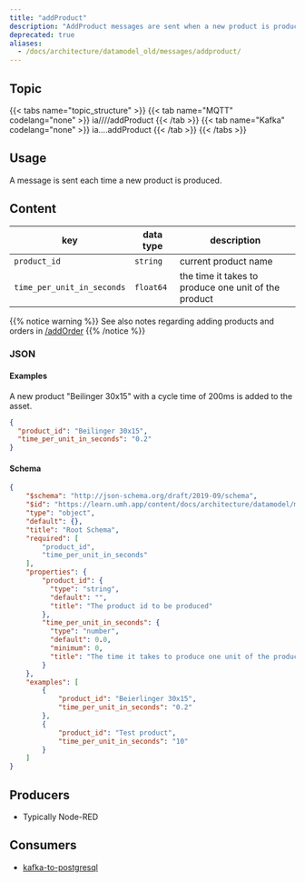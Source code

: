 ```yaml
---
title: "addProduct"
description: "AddProduct messages are sent when a new product is produced."
deprecated: true
aliases:
  - /docs/architecture/datamodel_old/messages/addproduct/
---
```


## Topic

{{< tabs name="topic_structure" >}}
{{< tab name="MQTT" codelang="none" >}}
ia/<customerID>/<location>/<AssetID>/addProduct
{{< /tab >}}
{{< tab name="Kafka" codelang="none" >}}
ia.<customerID>.<location>.<AssetID>.addProduct
{{< /tab >}}
{{< /tabs >}}

## Usage

A message is sent each time a new product is produced.

## Content

| key                        | data type | description                                          |
|----------------------------|-----------|------------------------------------------------------|
| `product_id`               | `string`  | current product name                                 |
| `time_per_unit_in_seconds` | `float64` | the time it takes to produce one unit of the product |


{{% notice warning %}}
See also notes regarding adding products and orders in [/addOrder](/docs/architecture/datamodel/messages/addorder)
{{% /notice %}}

### JSON

#### Examples

A new product "Beilinger 30x15" with a cycle time of 200ms is added to the asset.
```json
{
  "product_id": "Beilinger 30x15",
  "time_per_unit_in_seconds": "0.2"
}
```

#### Schema

```json
{
    "$schema": "http://json-schema.org/draft/2019-09/schema",
    "$id": "https://learn.umh.app/content/docs/architecture/datamodel/messages/scrapCount.json",
    "type": "object",
    "default": {},
    "title": "Root Schema",
    "required": [
        "product_id",
        "time_per_unit_in_seconds"
    ],
    "properties": {
        "product_id": {
          "type": "string",
          "default": "",
          "title": "The product id to be produced"
        },
        "time_per_unit_in_seconds": {
          "type": "number",
          "default": 0.0,
          "minimum": 0,
          "title": "The time it takes to produce one unit of the product"
        }
    },
    "examples": [
        {
            "product_id": "Beierlinger 30x15",
            "time_per_unit_in_seconds": "0.2"
        },
        {
            "product_id": "Test product",
            "time_per_unit_in_seconds": "10"
        }
    ]
}
```

## Producers

- Typically Node-RED

## Consumers

- [kafka-to-postgresql](/docs/architecture/microservices/core/kafka-to-postgresql)

